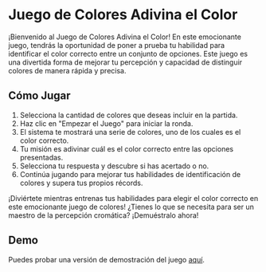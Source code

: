 # Juego de Colores Adivina el Color

¡Bienvenido al Juego de Colores Adivina el Color! En este emocionante juego, tendrás la oportunidad de poner a prueba tu habilidad para identificar el color correcto entre un conjunto de opciones. Este juego es una divertida forma de mejorar tu percepción y capacidad de distinguir colores de manera rápida y precisa.

## Cómo Jugar

1. Selecciona la cantidad de colores que deseas incluir en la partida.
2. Haz clic en "Empezar el Juego" para iniciar la ronda.
3. El sistema te mostrará una serie de colores, uno de los cuales es el color correcto.
4. Tu misión es adivinar cuál es el color correcto entre las opciones presentadas.
5. Selecciona tu respuesta y descubre si has acertado o no.
6. Continúa jugando para mejorar tus habilidades de identificación de colores y supera tus propios récords.

¡Diviértete mientras entrenas tus habilidades para elegir el color correcto en este emocionante juego de colores! ¿Tienes lo que se necesita para ser un maestro de la percepción cromática? ¡Demuéstralo ahora!

## Demo

Puedes probar una versión de demostración del juego [aquí](https://squares-game-topaz.vercel.app/).


